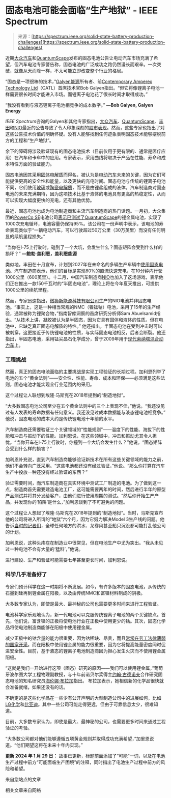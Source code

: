 <!--yml

类别：未分类

日期：2024-05-27 15:17:36

-->

# 固态电池可能会面临“生产地狱” - IEEE Spectrum

> 来源：[https://spectrum.ieee.org/solid-state-battery-production-challenges](https://spectrum.ieee.org/solid-state-battery-production-challenges)

近期[大众汽车](https://www.vw.com/en.html)和[QuantumScape](https://www.quantumscape.com/)发布的固态电池公告让电动汽车市场充满了希望，但汽车电池专家警告称，固态电池的广泛成功之路仍然漫长而艰辛。一次突破，就像从天而降一样，不太可能立即改变整个行业的格局。

“固态是一项很棒的技术，”[Galyen能源](https://galyenenergy.com/)所有者、前[Contemporary Amperex Technology Ltd](https://www.catl.com/en/)（CATL）首席技术官Bob Galyen指出。“但它将像锂离子电池一样需要很长时间才能进入市场。而锂离子电池花了很长时间才取得成功。”

“我没有看到与液态锂离子电池相竞争的成本数字。” **—Bob Galyen, Galyen Energy**

*IEEE Spectrum*咨询的Galyen和其他专家指出，[大众汽车](https://www.volkswagen-group.com/en/press-releases/powerco-confirms-results-quantumscapes-solid-state-cell-passes-first-endurance-test-18031)、[QuantumScape](https://finance.yahoo.com/news/quantumscape-millionaire-maker-103600618.html)、[丰田](https://www.reuters.com/business/autos-transportation/toyota-roll-out-solid-state-battery-evs-couple-years-india-executive-says-2024-01-11/)和[NIO](https://www.pcmag.com/news/semi-solid-state-battery-powers-chinese-evs-650-mile-14-hour-drive)最近的公告导致了令人印象深刻的[股市表现](https://www.wsj.com/livecoverage/stock-market-today-dow-jones-01-04-2024/card/quantumscape-stock-surges-40-after-battery-test-results-bSxt2jhJgDbsOiTrPp4X)。然而，这些专家也指出了对这些公告技术价值的明确怀疑。没有人能够找到任何迹象表明固态技术能够摆脱前方的工程和“生产地狱”。

余下的障碍将涉及验证现有的固态电池技术（目前仅用于更有限的、通常是医疗应用）在汽车和卡车中的应用。专家表示，采用曲线将取决于产品在性能、寿命和成本特性方面的验证能力。

固态电池因其采用[固体电解质](https://spectrum.ieee.org/solid-state-battery-pressure)而得名，被认为是[电动汽车](https://spectrum.ieee.org/the-top-10-ev-battery-makers)未来的关键，因为它们可能提供更高的安全性和能量，以及更快的充电时间。固态电池与传统的锂离子电池不同，它们使用[玻璃](https://spectrum.ieee.org/john-goodenough-glass-battery-news-hydroquebec)或[陶瓷电解质](https://spectrum.ieee.org/ion-storage-systems-ceramic-electrolyte-news-solid-state-batteries)，而不是由锂盐组成的液体。汽车制造商对固态电池的未来充满期待，因为这项技术比基于液体的电池具有更高的热稳定性，从而可以实现大幅度更快的充电，还有其他优势。

最近，固态电池也成为电池制造商和主流汽车制造商的热门话题。一月初，大众集团的[PowerCo SE](https://www.powerco.de/)电池公司[表示已测试了](https://www.volkswagen-group.com/en/press-releases/powerco-confirms-results-quantumscapes-solid-state-cell-passes-first-endurance-test-18031)[QuantumScape](https://www.quantumscape.com/)的锂金属电池，实现了1000次充电循环，电池容量仍保持95%。该公司在一份声明中表示，该电池的寿命表现类似于“一辆电动汽车，可以行驶超过50万公里（30万英里）而没有任何明显的续航里程损失。”

“当你在I-75上行驶时，碰到了一个大坑，会发生什么？固态矩阵会受到什么样的损坏？” **—鲍勃·盖利恩，盖利恩能源**

类似地，丰田在十月宣布，计划到2027年在未命名的多辆生产车辆中[使用固态电池](https://spectrum.ieee.org/toyota-solid-state-battery)。汽车制造商表示，他们的目标是实现80%的直流快速充电，在10分钟内行驶1000公里（600英里）。十二月，中国汽车制造商[NIO](https://www.nio.com/et7)也加入了这场游戏，表示他们正在推出一款150千瓦时的“半固态电池”，理论上将在今年夏天推出，可提供1000公里的续航里程。

然而，专家迅速指出，[微狮新能源科技有限公司](http://www.solidstatelion.com/en/about/)生产的NIO电池并非固态电池。“事实上，这是一种相当常规的NMC（镍锰钴）电池，采用了15年的生产经验，通常被称为锂聚合物，”指南智库洞察的首席研究分析师Sam Abuelsamid指出。“从技术上讲，凝胶被认为是半固态，因为它具有固体和液体的性质。但在电池中，它缺乏真正固态电解质的特性。” 他还指出，半固态电池在受到冲击时可以被刺穿，这更接近于传统锂电池的性质，与实际固态电池相反，后者会断裂。他还指出，半固态电池，采用锰尖晶石化学成分，曾于2009年用于[现代索纳塔混合动力车](https://www.cnet.com/roadshow/news/hyundai-goes-high-tech-with-sonata-its-first-hybrid/)上。

### 工程挑战

然而，真正的固态电池面临的主要挑战是实现工程验证的长期过程。加利恩列举了电池的五个“黄金法则”——安全性、性能、寿命、成本和环保——必须满足这些法则，固态电池才能实现全行业范围内的采用。

这个过程让人联想到埃隆·马斯克在2018年提到的“制造地狱”。

“大多数固态电池公司至少在五个黄金法则中的三个上表现不佳，”他说。“我还没见过有人发表的寿命数据有任何意义。我还没见过成本数据能与液态锂电池相竞争。” 他说，固态电池的成本大约是传统锂电池十年前的水平。

汽车制造商还需要验证三个关键领域的“性能规则”——温度下的性能、海拔下的性能和冲击与振动下的性能。加利恩说，在这些领域中，冲击和振动尤其令人担忧。“当你开车在I-75上行驶时，你撞到一个大坑会发生什么？”他说。“固态矩阵会受到什么样的损害？”

加利恩补充说，直到汽车制造商能够验证新技术在所有这些关键领域的能力之前，他们不会转向广泛采用。“这些电池都还没有经过验证，”他说。“那么你打算在汽车生产中投放一种还没有经过验证的东西？”

验证需要时间，而汽车制造商在真实环境中测试工厂制造的电池。为了做到这一点，制造商首先需要建造电池工厂，这可能需要两年的时间，然后进行半年的原型产品测试并将其分发给客户，由他们进行使用周期的测试。“然后你开始生产产品，并发现你的‘陷阱’是什么，”加利恩谈到了不可避免的问题。

这个过程让人想起了埃隆·马斯克在2018年提到的“制造地狱”。当时，马斯克宣布他的公司将进入所谓的“地狱”六个月，因为它努力解决Model 3生产线的问题。他告诉[当时的记者们](https://www.wsj.com/articles/elon-musks-trip-through-hell-inside-the-2018-scramble-to-avoid-the-collapse-of-tesla-11627660800)，全球任何地方的洪水、龙卷风甚至船只沉没都可能打乱他公司的计划。

加利恩说，这种头疼症在制造业中很常见，但在电池生产中尤为突出。“我从未见过一种电池不会有大量的‘猛料’，”他说。

进行建设、生产和验证可能需要七年甚至更长时间，加利恩说。

### 科学几乎准备好了

专家们预计科学在这一时期将不断发展。如今，有许多版本的固态电池，从传统的石墨到硅再到锂金属在阳极，以及由传统NMC和富镍材料制成的阴极。

大多数专家认为，即使是最大、最神秘的公司也需要更多时间来进行工程验证。

电池科学家乐观地认为，新一代电池可以克服传统锂离子电池的两个关键缺点。首先，他们说，富含镍的正极将使电池行业在正极中使用更少的钴。其次，固态化学品将使电池制造商能够在阳极中使用锂金属。

减少正极中的钴含量的能力很重要，因为钴稀缺、昂贵，而且[常常在劳工法律薄弱的国家开采](https://www.washingtonpost.com/world/interactive/2023/ev-cobalt-mines-congo/)。而在阳极中使用锂金属的能力很重要，因为它将提高能量密度同时促进安全性。目前，基于液态的锂离子电池制造商因为担心发生火灾而不使用锂金属阳极。

“这就是我们一开始进行这项（固态）研究的原因——我们可以使用锂金属，”葡萄牙波尔图大学工程物理副教授，与十年前诺贝尔奖得主[约翰·古德诺夫](https://www.nobelprize.org/prizes/chemistry/2019/goodenough/facts/)合作研究固态电池的知名研究员[海伦娜·布拉加](https://sigarra.up.pt/feup/en/func_geral.formview?p_codigo=320005)指出。 布拉加表示，她相信新的化学品很快就会准备就绪，如果还没有的话。

不确定的是这些化学品在一些少有公开声明的大型制造公司中的进展如何，比如[LG化学](https://www.lgchem.com/main/index)和[比亚迪](https://www.byd.com/us)。其中一些公司可能走得更远，但由于可靠信息太少，很难知道。

目前，大多数专家认为，即使是最大、最神秘的公司，也需要更多时间来通过工程验证的考验。

“大多数公司都对他们能够遵循五项黄金规则并取得成功充满希望，”加里恩说道。“他们期望这将在未来十年内实现。”

**更新 2024 年 1 月 29 日：** 故事已更新，标题前面添加了“可能”一词，以及在电池生产过程中前方“可能面临生产困境”的注释，同时指出了电池生产过程中前方的风险和希望。

来自您站点的文章

相关文章来自网络
